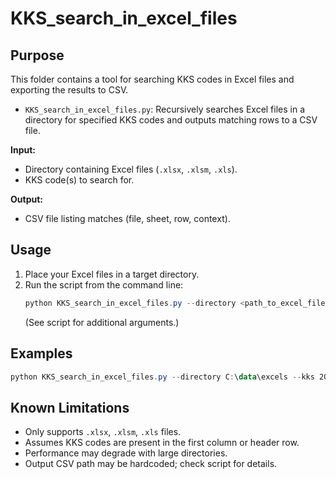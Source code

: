 # KKS_search_in_excel_files

## Purpose
This folder contains a tool for searching KKS codes in Excel files and exporting the results to CSV.
- `KKS_search_in_excel_files.py`: Recursively searches Excel files in a directory for specified KKS codes and outputs matching rows to a CSV file.

**Input:**
- Directory containing Excel files (`.xlsx`, `.xlsm`, `.xls`).
- KKS code(s) to search for.

**Output:**
- CSV file listing matches (file, sheet, row, context).

## Usage
1. Place your Excel files in a target directory.
2. Run the script from the command line:
   ```powershell
   python KKS_search_in_excel_files.py --directory <path_to_excel_files> --kks <KKS_code>
   ```
   (See script for additional arguments.)

## Examples
```powershell
python KKS_search_in_excel_files.py --directory C:\data\excels --kks 2QFB94BR110
```

## Known Limitations
- Only supports `.xlsx`, `.xlsm`, `.xls` files.
- Assumes KKS codes are present in the first column or header row.
- Performance may degrade with large directories.
- Output CSV path may be hardcoded; check script for details.
